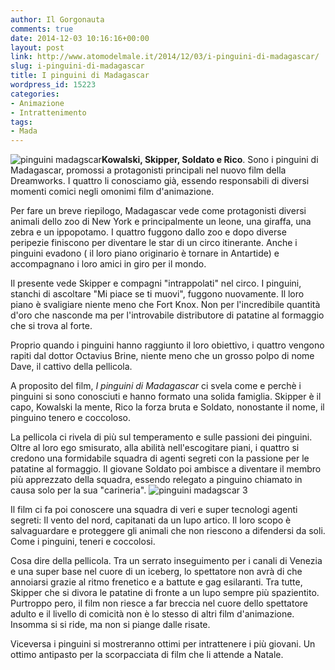 ```yaml
---
author: Il Gorgonauta
comments: true
date: 2014-12-03 10:16:16+00:00
layout: post
link: http://www.atomodelmale.it/2014/12/03/i-pinguini-di-madagascar/
slug: i-pinguini-di-madagascar
title: I pinguini di Madagascar
wordpress_id: 15223
categories:
- Animazione
- Intrattenimento
tags:
- Mada
---
```


![pinguini madagscar](http://www.atomodelmale.it/wp-content/uploads/2014/12/pinguini-madagscar.jpg)**Kowalski, Skipper, Soldato **e** Rico**. Sono i pinguini di Madagascar, promossi a protagonisti principali nel nuovo film della Dreamworks. I quattro li conosciamo già, essendo responsabili di diversi momenti comici negli omonimi film d'animazione.

Per fare un breve riepilogo, Madagascar vede come protagonisti diversi animali dello zoo di New York e principalmente un leone, una giraffa, una zebra e un ippopotamo. I quattro fuggono dallo zoo e dopo diverse peripezie finiscono per diventare le star di un circo itinerante. Anche i pinguini evadono ( il loro piano originario è tornare in Antartide) e accompagnano i loro amici in giro per il mondo.

Il presente vede Skipper e compagni "intrappolati" nel circo. I pinguini, stanchi di ascoltare "Mi piace se ti muovi", fuggono nuovamente. Il loro piano è svaligiare niente meno che Fort Knox. Non per l'incredibile quantità d'oro che nasconde ma per l'introvabile distributore di patatine al formaggio che si trova al forte.


Proprio quando i pinguini hanno raggiunto il loro obiettivo, i quattro vengono rapiti dal dottor Octavius Brine, niente meno che un grosso polpo di nome Dave, il cattivo della pellicola.

A proposito del film, _I pinguini di Madagascar_ ci svela come e perchè i pinguini si sono conosciuti e hanno formato una solida famiglia. Skipper è il capo, Kowalski la mente, Rico la forza bruta e Soldato, nonostante il nome, il pinguino tenero e coccoloso.

La pellicola ci rivela di più sul temperamento e sulle passioni dei pinguini. Oltre al loro ego smisurato, alla abilità nell'escogitare piani, i quattro si credono una formidabile squadra di agenti segreti con la passione per le patatine al formaggio. Il giovane Soldato poi ambisce a diventare il membro più apprezzato della squadra, essendo relegato a pinguino chiamato in causa solo per la sua "carineria". ![pinguini madagscar 3](http://www.atomodelmale.it/wp-content/uploads/2014/12/pinguini-madagscar-3-300x168.jpg)

Il film ci fa poi conoscere una squadra di veri e super tecnologi agenti segreti: Il vento del nord, capitanati da un lupo artico. Il loro scopo è salvaguardare e proteggere gli animali che non riescono a difendersi da soli. Come i pinguini, teneri e coccolosi.

Cosa dire della pellicola. Tra un serrato inseguimento per i canali di Venezia e una super base nel cuore di un iceberg, lo spettatore non avrà di che annoiarsi grazie al ritmo frenetico e a battute e gag esilaranti. Tra tutte, Skipper che si divora le patatine di fronte a un lupo sempre più spazientito. Purtroppo pero, il film non riesce a far breccia nel cuore dello spettatore adulto e il livello di comicità non è lo stesso di altri film d'animazione. Insomma si si ride, ma non si piange dalle risate.

Viceversa i pinguini si mostreranno ottimi per intrattenere i più giovani. Un ottimo antipasto per la scorpacciata di film che li attende a Natale.




